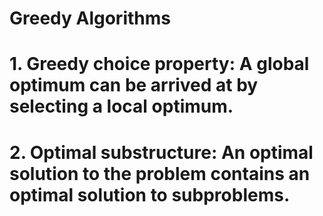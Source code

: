 # Greedy Algorithms
# 1. Greedy choice property: A global optimum can be arrived at by selecting a local optimum.
# 2. Optimal substructure: An optimal solution to the problem contains an optimal solution to subproblems. 
